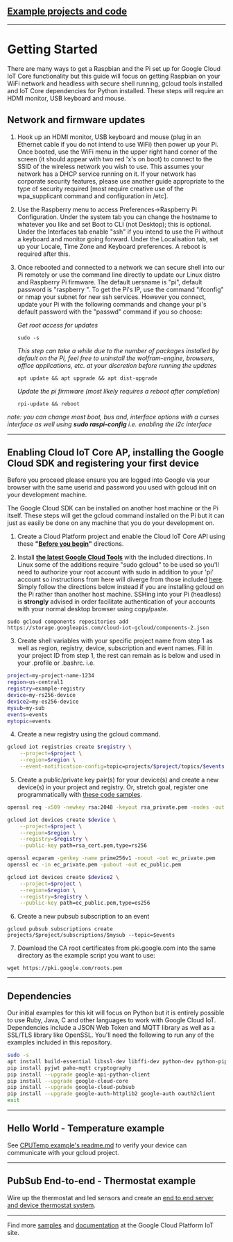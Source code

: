 ## [Example projects and code](https://github.com/ARM-software/Cloud-IoT-Core-Kit-Examples)
---
# Getting Started
There are many ways to get a Raspbian and the Pi set up for Google Cloud IoT Core functionality but this guide will focus on getting Raspbian on your WiFi network and headless with secure shell running, gcloud tools installed and IoT Core dependencies for Python installed. These steps will require an HDMI monitor, USB keyboard and mouse.

## Network and firmware updates
1.	Hook up an HDMI monitor, USB keyboard and mouse (plug in an Ethernet cable if you do not intend to use WiFi) then power up your Pi. Once booted, use the WiFi menu in the upper right hand corner of the screen (it should appear with two red 'x's on boot) to connect to the SSID of the wireless network you wish to use. This assumes your network has a DHCP service running on it. If your network has corporate security features, please use another guide appropriate to the type of security required [most require creative use of the wpa_supplicant command and configuration in /etc]. 
2. Use the Raspberry menu to access Preferences->Raspberry Pi Configuration. Under the system tab you can change the hostname to whatever you like and set Boot to CLI (not Desktop); this is optional. Under the Interfaces tab enable "ssh" if you intend to use the Pi without a keyboard and monitor going forward. Under the Localisation tab, set up your Locale, Time Zone and Keyboard preferences. A reboot is required after this.
3. Once rebooted and connected to a network we can secure shell into our Pi remotely or use the command line directly to update our Linux distro and Raspberry Pi firmware. The default uersname is "pi", default password is "raspberry ". To get the Pi's IP, use the command "ifconfig" or nmap your subnet for new ssh services. However you connect, update your Pi with the following commands and change your pi's default password with the "passwd" command if you so choose:

   *Get root access for updates*


    `sudo -s` 

   *This step can take a while due to the number of packages installed by default on the Pi, feel free to uninstall the wolfram-engine, browsers, office applications, etc. at your discretion before running the updates*

    `apt update && apt upgrade && apt dist-upgrade`

    
   *Update the pi firmware (most likely requires a reboot after completion)*

    `rpi-update && reboot`

 *note: you can change most boot, bus and, interface options with a curses interface as well using **sudo raspi-config** i.e. enabling the i2c interface* 

---
## Enabling Cloud IoT Core AP, installing the Google Cloud SDK and registering your first device
Before you proceed please ensure you are logged into Google via your browser with the same userid and password you used with gcloud init on your development machine.

The Google Cloud SDK can be installed on another host machine or the Pi itself. These steps will get the gcloud command installed on the Pi but it can just as easily be done on any machine that you do your development on.

1. Create a Cloud Platform project and enable the Cloud IoT Core API using these **"[Before you begin](https://cloud.google.com/iot/docs/how-tos/getting-started)"** directions.

2. Install **[the latest Google Cloud Tools](https://cloud.google.com/sdk/docs/#deb)** with the included directions. In Linux some of the additions require "sudo gcloud" to be used so you'll need to authorize your root account with sudo in addition to your 'pi' account so instructions from here will diverge from those included [here](https://cloud.google.com/iot/docs/device_manager_guide#install_the_gcloud_cli). Simply follow the directions below instead if you are installing gcloud on the Pi rather than another host machine. SSHing into your Pi (headless) is **strongly** advised in order facilitate authentication of your accounts with your normal desktop browser using copy/paste.


`sudo gcloud components repositories add https://storage.googleapis.com/cloud-iot-gcloud/components-2.json`

3. Create shell variables with your specific project name from step 1 as well as region, registry, device, subscription and event names. Fill in your project ID from step 1, the rest can remain as is below and used in your .profile or .bashrc. i.e.

```bash
project=my-project-name-1234
region=us-central1
registry=example-registry
device=my-rs256-device
device2=my-es256-device
mysub=my-sub
events=events
mytopic=events
```    

4. Create a new registry using the gcloud command. 

```bash
gcloud iot registries create $registry \
	--project=$project \
	--region=$region \
    --event-notification-config=topic=projects/$project/topics/$events
```


5. Create a public/private key pair(s) for your device(s) and create a new device(s) in your project and registry. Or, stretch goal, register one programmatically with [these code samples](https://cloud.google.com/iot/docs/device_manager_samples).

```bash
openssl req -x509 -newkey rsa:2048 -keyout rsa_private.pem -nodes -out rsa_cert.pem
```
```bash
gcloud iot devices create $device \
	--project=$project \
	--region=$region \
	--registry=$registry \
	--public-key path=rsa_cert.pem,type=rs256
```
```bash
openssl ecparam -genkey -name prime256v1 -noout -out ec_private.pem
openssl ec -in ec_private.pem -pubout -out ec_public.pem
```
```bash
gcloud iot devices create $device2 \
	--project=$project \
	--region=$region \
	--registry=$registry \
	--public-key path=ec_public.pem,type=es256
```


6. Create a new pubsub subscription to an event


`gcloud pubsub subscriptions create projects/$project/subscriptions/$mysub --topic=$events`

7. Download the CA root certificates from pki.google.com into the same directory as the example script you want to use:


`wget https://pki.google.com/roots.pem`


---

## Dependencies
Our initial examples for this kit will focus on Python but it is entirely possible to use Ruby, Java, C and other languages to work with Google Cloud IoT. Dependencies include a JSON Web Token and MQTT library as well as a SSL/TLS library like OpenSSL. You'll need the following to run any of the examples included in this repository.

```bash
sudo -s
apt install build-essential libssl-dev libffi-dev python-dev python-pip
pip install pyjwt paho-mqtt cryptography
pip install --upgrade google-api-python-client
pip install --upgrade google-cloud-core
pip install --upgrade google-cloud-pubsub
pip install --upgrade google-auth-httplib2 google-auth oauth2client
exit
```
---

## Hello World - Temperature example

See [CPUTemp example's readme.md](https://github.com/ARM-software/Cloud-IoT-Core-Kit-Examples/tree/master/CPUTemp) to verify your device can communicate with your gcloud project.

---

## PubSub End-to-end - Thermostat example

Wire up the thermostat and led sensors and create an [end to end server and device thermostat system](https://github.com/ARM-software/Cloud-IoT-Core-Kit-Examples/tree/master/pubsub-thermostat).

---

Find more [samples](https://cloud.google.com/iot/docs/samples/) and [documentation](https://cloud.google.com/iot/docs/) at the Google Cloud Platform IoT site.
